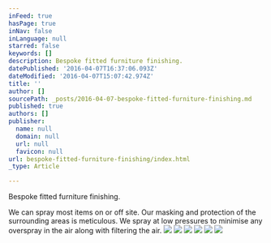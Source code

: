 ```yaml
---
inFeed: true
hasPage: true
inNav: false
inLanguage: null
starred: false
keywords: []
description: Bespoke fitted furniture finishing.
datePublished: '2016-04-07T16:37:06.093Z'
dateModified: '2016-04-07T15:07:42.974Z'
title: ''
author: []
sourcePath: _posts/2016-04-07-bespoke-fitted-furniture-finishing.md
published: true
authors: []
publisher:
  name: null
  domain: null
  url: null
  favicon: null
url: bespoke-fitted-furniture-finishing/index.html
_type: Article

---
```

Bespoke fitted furniture finishing.

We can spray most items on or off site.  Our masking and protection of the surrounding areas is meticulous.  We spray at low pressures to minimise any overspray in the air along with filtering the air.
![](https://the-grid-user-content.s3-us-west-2.amazonaws.com/be32c18b-adaa-463e-90cd-891b473e9a85.jpg)
![](https://the-grid-user-content.s3-us-west-2.amazonaws.com/64b2affd-c46b-4298-97a6-a7f207f6000c.jpg)
![](https://the-grid-user-content.s3-us-west-2.amazonaws.com/64b46eff-4844-4819-be50-944ddf0ddf9c.jpg)
![](https://the-grid-user-content.s3-us-west-2.amazonaws.com/8f004d53-3935-409d-addc-a6b50ad0e4cc.jpg)
![](https://the-grid-user-content.s3-us-west-2.amazonaws.com/942d8690-c5e9-44f7-90e8-d990d4f3299e.jpg)
![](https://the-grid-user-content.s3-us-west-2.amazonaws.com/d505b425-4998-49f5-85a0-fb25802bd5a6.jpg)